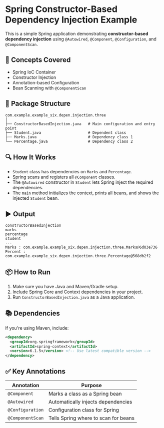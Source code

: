 # Spring Constructor-Based Dependency Injection Example

This is a simple Spring application demonstrating **constructor-based dependency injection** using `@Autowired`, `@Component`, `@Configuration`, and `@ComponentScan`.

## 🧠 Concepts Covered

- Spring IoC Container
- Constructor Injection
- Annotation-based Configuration
- Bean Scanning with `@ComponentScan`

## 📁 Package Structure

```
com.example.example_six.depen.injection.three
│
├── ConstructorBasedInjection.java   # Main configuration and entry point
├── Student.java                     # Dependent class
├── Marks.java                       # Dependency class 1
└── Percentage.java                  # Dependency class 2
```

## 🔍 How It Works

- `Student` class has dependencies on `Marks` and `Percentage`.
- Spring scans and registers all `@Component` classes.
- The `@Autowired` constructor in `Student` lets Spring inject the required dependencies.
- The `main` method initializes the context, prints all beans, and shows the injected `Student` bean.

## ▶️ Output

```plaintext
constructorBasedInjection
marks
percentage
student
...
Marks : com.example.example_six.depen.injection.three.Marks@6d03e736
Percent : com.example.example_six.depen.injection.three.Percentage@568db2f2
```

## 📦 How to Run

1. Make sure you have Java and Maven/Gradle setup.
2. Include Spring Core and Context dependencies in your project.
3. Run `ConstructorBasedInjection.java` as a Java application.

## 📚 Dependencies

If you're using Maven, include:

```xml
<dependency>
  <groupId>org.springframework</groupId>
  <artifactId>spring-context</artifactId>
  <version>6.1.5</version> <!-- Use latest compatible version -->
</dependency>
```

## ✅ Key Annotations

| Annotation         | Purpose                             |
|--------------------|--------------------------------------|
| `@Component`       | Marks a class as a Spring bean       |
| `@Autowired`       | Automatically injects dependencies   |
| `@Configuration`   | Configuration class for Spring       |
| `@ComponentScan`   | Tells Spring where to scan for beans |

